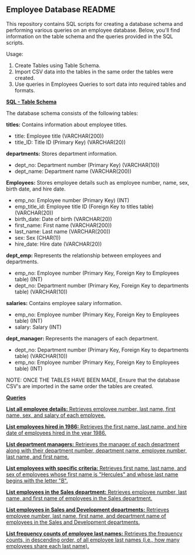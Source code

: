 ## Employee Database README
This repository contains SQL scripts for creating a database schema and performing various queries on an employee database. Below, you'll find information on the table schema and the queries provided in the SQL scripts.

Usage:
1. Create Tables using Table Schema.
2. Import CSV data into the tables in the same order the tables were created.
3. Use queries in Employees Queries to sort data into required tables and formats.

**<u>SQL - Table Schema</u>**

The database schema consists of the following tables:

**titles:** Contains information about employee titles.
- title: Employee title (VARCHAR(200))
- title_ID: Title ID (Primary Key) (VARCHAR(20))

**departments:** Stores department information.
- dept_no: Department number (Primary Key) (VARCHAR(10))
- dept_name: Department name (VARCHAR(200))

**Employees:** Stores employee details such as employee number, name, sex, birth date, and hire date.
- emp_no: Employee number (Primary Key) (INT)
- emp_title_id: Employee title ID (Foreign Key to titles table) (VARCHAR(20))
- birth_date: Date of birth (VARCHAR(20))
- first_name: First name (VARCHAR(200))
- last_name: Last name (VARCHAR(200))
- sex: Sex (CHAR(1))
- hire_date: Hire date (VARCHAR(20))

**dept_emp:** Represents the relationship between employees and departments.
- emp_no: Employee number (Primary Key, Foreign Key to Employees table) (INT)
- dept_no: Department number (Primary Key, Foreign Key to departments table) (VARCHAR(10))

**salaries:** Contains employee salary information.
- emp_no: Employee number (Primary Key, Foreign Key to Employees table) (INT)
- salary: Salary (INT)

**dept_manager:** Represents the managers of each department.
- dept_no: Department number (Primary Key, Foreign Key to departments table) (VARCHAR(10))
- emp_no: Employee number (Primary Key, Foreign Key to Employees table) (INT)


NOTE: ONCE THE TABLES HAVE BEEN MADE, Ensure that the database CSV's are imported in the same order the tables are created.




**<u>Queries<u>**

**List all employee details:** 
Retrieves employee number, last name, first name, sex, and salary of each employee.

**List employees hired in 1986:** 
Retrieves the first name, last name, and hire date of employees hired in the year 1986.

**List department managers:** 
Retrieves the manager of each department along with their department number, department name, employee number, last name, and first name.

**List employees with specific criteria:** 
Retrieves first name, last name, and sex of employees whose first name is "Hercules" and whose last name begins with the letter "B".

**List employees in the Sales department:** 
Retrieves employee number, last name, and first name of employees in the Sales department.

**List employees in Sales and Development departments:** 
Retrieves employee number, last name, first name, and department name of employees in the Sales and Development departments.

**List frequency counts of employee last names:**
Retrieves the frequency counts, in descending order, of all employee last names 
(i.e., how many employees share each last name). 
